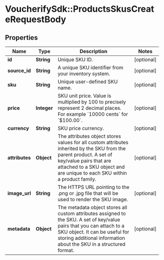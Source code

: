 # VoucherifySdk::ProductsSkusCreateRequestBody

## Properties

| Name | Type | Description | Notes |
| ---- | ---- | ----------- | ----- |
| **id** | **String** | Unique SKU ID. | [optional] |
| **source_id** | **String** | A unique SKU identifier from your inventory system. | [optional] |
| **sku** | **String** | Unique user-defined SKU name. | [optional] |
| **price** | **Integer** | SKU unit price. Value is multiplied by 100 to precisely represent 2 decimal places. For example &#x60;10000 cents&#x60; for &#x60;$100.00&#x60;. | [optional] |
| **currency** | **String** | SKU price currency. | [optional] |
| **attributes** | **Object** | The attributes object stores values for all custom attributes inherited by the SKU from the parent product. A set of key/value pairs that are attached to a SKU object and are unique to each SKU within a product family. | [optional] |
| **image_url** | **String** | The HTTPS URL pointing to the .png or .jpg file that will be used to render the SKU image. | [optional] |
| **metadata** | **Object** | The metadata object stores all custom attributes assigned to the SKU. A set of key/value pairs that you can attach to a SKU object. It can be useful for storing additional information about the SKU in a structured format. | [optional] |

